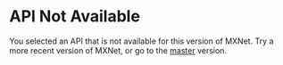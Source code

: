 # API Not Available

You selected an API that is not available for this version of MXNet. Try a more recent version of MXNet, or go to the [master](../versions/master/) version.
